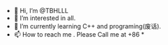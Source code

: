 - 👋 Hi, I’m @TBHLLL
- 👀 I’m interested in  all.
- 🌱 I’m currently learning C++ and programing(废话).
- 📫 How to reach me . Please Call me at +86 *


